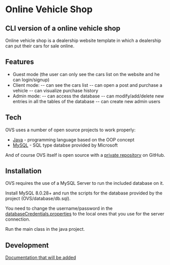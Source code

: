 # Online Vehicle Shop
## CLI version of a online vehicle shop

Online vehicle shop is a dealership website template in which a dealership can put their cars for sale online.


## Features

- Guest mode (the user can only see the cars list on the website and he can login/signup)
- Client mode:
-- can see the cars list
-- can open a post and purchase a vehicle
-- can visualize purchase history
- Admin mode:
-- can access the database
-- can modify/add/delete new entries in all the tables of the database
-- can create new admin users



## Tech

OVS uses a number of open source projects to work properly:

- [Java](https://www.java.com/en/) - programming language based on the OOP concept 
- [MySQL](https://www.mysql.com/downloads/) - SQL type databse provided by Microsoft


And of course OVS itself is open source with a [private repository](https://github.com/humansinlearning/OnlineVehicleShop/tree/main)
 on GitHub.

## Installation

OVS requires the use of a MySQL Server to run the included database on it.

Install MySQL 8.0.28+ and run the scripts for the database provided by the project (OVS/database/db.sql).

You need to change the username/password in the [databaseCredentials.properties](https://github.com/humansinlearning/OnlineVehicleShop/blob/main/databaseCredentials.properties) to the local ones that you use for the server connection.

Run the main class in the java project.




## Development
[Documentation that will be added](http://conf.crystal-system.eu/display/DE/OnlineVehicleShop)

